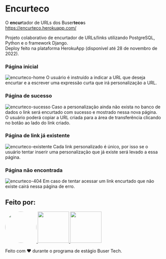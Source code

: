# Encurteco
O **encur**tador de URLs dos Buser**teco**s
<br>
https://encurteco.herokuapp.com/

Projeto colaborativo de encurtador de URLs/links utilizando PostgreSQL, Python e o framework Django.
<br>
Deploy feito na plataforma HerokuApp (disponível até 28 de novembro de 2022).

### Página inicial
![encurteco-home](https://user-images.githubusercontent.com/77248375/195873629-c2c6f0cc-16eb-4928-8fe5-94da3a1cce68.png)
O usuário é instruído a indicar a URL que deseja encurtar e a escrever uma expressão curta que irá personalização a URL.

### Página de sucesso
![encurteco-sucesso](https://user-images.githubusercontent.com/77248375/195874274-9eb1f8c6-6b40-4bd4-8c94-54db876c19b0.png)
Caso a personalização ainda não exista no banco de dados o link será encurtado com sucesso e mostrado nessa nova página.
<br>
O usuário poderá copiar a URL criada para a área de transferência clicando no botão ao lado do link criado.

### Página de link já existente
![encurteco-existente](https://user-images.githubusercontent.com/77248375/195874311-206e9ba5-ddcc-4e20-8523-13e7715c1519.png)
Cada link personalizado é único, por isso se o usuário tentar inserir uma personalização que já existe será levado a essa página.

### Página não encontrada
![encurteco-404](https://user-images.githubusercontent.com/77248375/195874298-51f5b654-680e-4591-8f08-f56e18bb0782.png)
Em caso de tentar acessar um link encurtado que não existe cairá nessa página de erro.

## Feito por:
<a href = "https://github.com/andradebru">
  <img src = "https://avatars.githubusercontent.com/u/77248375?v=4" style="width: 100px; border-radius:50%; /">
</a>
<a href = "https://github.com/evandropcs" text-decoration: none;">
  <img src = "https://avatars.githubusercontent.com/u/75592344?v=4" style="width:100px;"/>
</a>
<a href = "https://github.com/GloBrito/" style="text-decoration: none;">
  <img src = "https://avatars.githubusercontent.com/u/103264347?v=4" style="width:100px;"/>
</a>

Feito com ♥ durante o programa de estágio Buser Tech.

